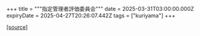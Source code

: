 +++
title = """指定管理者評価委員会"""
date = 2025-03-31T03:00:00.000Z
expiryDate = 2025-04-27T20:26:07.442Z
tags = ["kuriyama"]
+++


[[source]](https://www.town.kuriyama.hokkaido.jp/soshiki/32/603.html)
